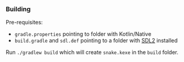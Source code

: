 ### Building

Pre-requisites:
 - `gradle.properties` pointing to folder with Kotlin/Native
 - `build.gradle` and `sdl.def` pointing to a folder with [SDL2](https://www.libsdl.org) installed
 
Run `./gradlew build` which will create `snake.kexe` in the `build` folder.